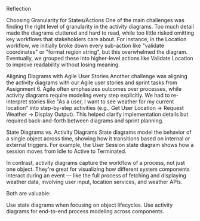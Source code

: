 Reflection

Choosing Granularity for States/Actions
One of the main challenges was finding the right level of granularity in the activity diagrams. Too much detail made the diagrams cluttered and hard to read, while too little risked omitting key workflows that stakeholders care about. For instance, in the Location workflow, we initially broke down every sub-action like "validate coordinates" or "format region string", but this overwhelmed the diagram. Eventually, we grouped these into higher-level actions like Validate Location to improve readability without losing meaning.

 Aligning Diagrams with Agile User Stories
Another challenge was aligning the activity diagrams with our Agile user stories and sprint tasks from Assignment 6. Agile often emphasizes outcomes over processes, while activity diagrams require modeling every step explicitly. We had to re-interpret stories like "As a user, I want to see weather for my current location" into step-by-step activities (e.g., Get User Location → Request Weather → Display Output). This helped clarify implementation details but required back-and-forth between diagrams and sprint planning.

State Diagrams vs. Activity Diagrams
State diagrams model the behavior of a single object across time, showing how it transitions based on internal or external triggers. For example, the User Session state diagram shows how a session moves from Idle to Active to Terminated.

In contrast, activity diagrams capture the workflow of a process, not just one object. They're great for visualizing how different system components interact during an event — like the full process of fetching and displaying weather data, involving user input, location services, and weather APIs.

Both are valuable:

Use state diagrams when focusing on object lifecycles.
Use activity diagrams for end-to-end process modeling across components.


